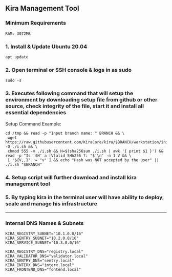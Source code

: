## Kira Management Tool

### Minimum Requirements

```
RAM: 3072MB
```

### 1. Install & Update Ubuntu 20.04

```
apt update
```

### 2. Open terminal or SSH console & logs in as sudo

```
sudo -s
```

### 3. Executes following command that will setup the environment by downloading setup file from github or other source, check integrity of the file, start it and install all essential dependencies

Setup Command Example:

```
cd /tmp && read -p "Input branch name: " BRANCH && \
 wget https://raw.githubusercontent.com/KiraCore/kira/$BRANCH/workstation/init.sh -O ./i.sh && \
 chmod 555 -v ./i.sh && H=$(sha256sum ./i.sh | awk '{ print $1 }') && read -p "Is '$H' a [V]alid SHA256 ?: "$'\n' -n 1 V && \
 [ "${V,,}" != "v" ] && echo "Hash was NOT accepted by the user" || ./i.sh "$BRANCH"
```

### 4. Setup script will further download and install kira management tool 

### 5. By typing kira in the terminal user will have ability to deploy, scale and manage his infrastructure

---

### Internal DNS Names & Subnets

```
KIRA_REGISTRY_SUBNET="10.1.0.0/16"
KIRA_SENTRY_SUBNET="10.2.0.0/16"
KIRA_SERVICE_SUBNET="10.3.0.0/16"
```

```
KIRA_REGISTRY_DNS="registry.local"
KIRA_VALIDATOR_DNS="validator.local"
KIRA_SENTRY_DNS="sentry.local"
KIRA_INTERX_DNS="interx.local"
KIRA_FRONTEND_DNS="fontend.local"
```